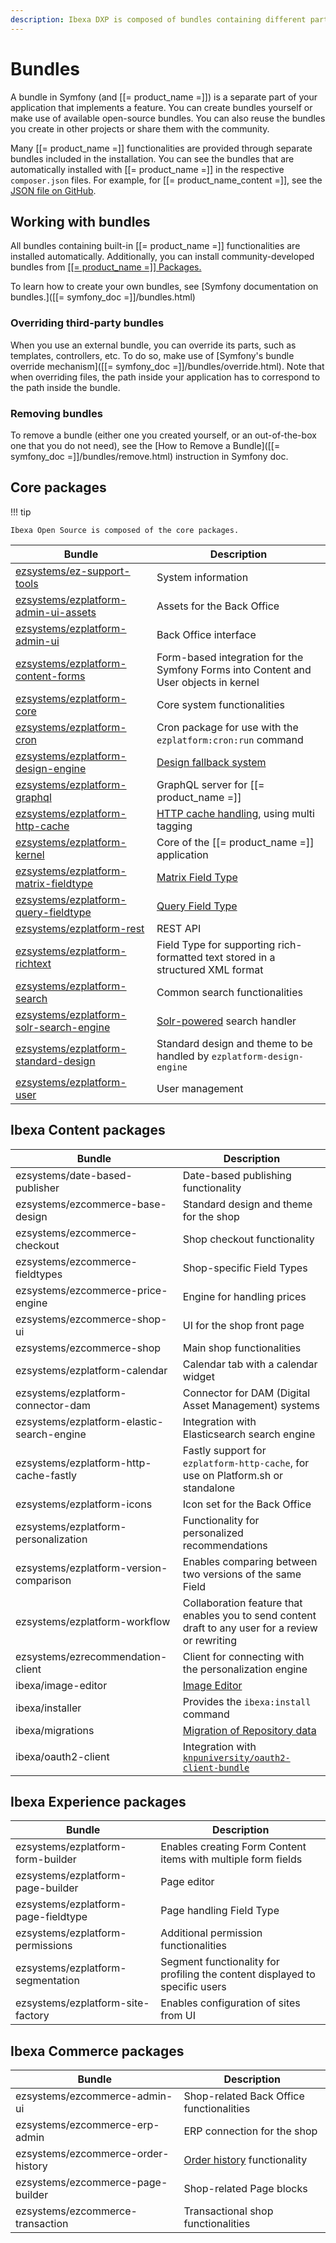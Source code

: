 ```yaml
---
description: Ibexa DXP is composed of bundles containing different parts of the application.
---
```


# Bundles

A bundle in Symfony (and [[= product_name =]]) is a separate part of your application that implements a feature.
You can create bundles yourself or make use of available open-source bundles.
You can also reuse the bundles you create in other projects or share them with the community.

Many [[= product_name =]] functionalities are provided through separate bundles included in the installation.
You can see the bundles that are automatically installed with [[= product_name =]]
in the respective `composer.json` files.
For example, for [[= product_name_content =]], see the [JSON file on GitHub](https://github.com/ibexa/content/blob/master/composer.json).

## Working with bundles

All bundles containing built-in [[= product_name =]] functionalities are installed automatically.
Additionally, you can install community-developed bundles from [[[= product_name =]] Packages.](https://developers.ibexa.co/packages)

To learn how to create your own bundles, see [Symfony documentation on bundles.]([[= symfony_doc =]]/bundles.html)

### Overriding third-party bundles

When you use an external bundle, you can override its parts, such as templates, controllers, etc.
To do so, make use of [Symfony's bundle override mechanism]([[= symfony_doc =]]/bundles/override.html).
Note that when overriding files, the path inside your application has to correspond to the path inside the bundle.

### Removing bundles

To remove a bundle (either one you created yourself, or an out-of-the-box one that you do not need),
see the [How to Remove a Bundle]([[= symfony_doc =]]/bundles/remove.html) instruction in Symfony doc.

## Core packages

!!! tip

    Ibexa Open Source is composed of the core packages.

|Bundle|Description|
|---------|-----------|
|[ezsystems/ez-support-tools](https://github.com/ezsystems/ez-support-tools)|System information|
|[ezsystems/ezplatform-admin-ui-assets](https://github.com/ezsystems/ezplatform-admin-ui-assets)|Assets for the Back Office|
|[ezsystems/ezplatform-admin-ui](https://github.com/ezsystems/ezplatform-admin-ui)|Back Office interface|
|[ezsystems/ezplatform-content-forms](https://github.com/ezsystems/ezplatform-content-forms)|Form-based integration for the Symfony Forms into Content and User objects in kernel|
|[ezsystems/ezplatform-core](https://github.com/ezsystems/ezplatform-core)|Core system functionalities|
|[ezsystems/ezplatform-cron](https://github.com/ezsystems/ezplatform-cron)|Cron package for use with the `ezplatform:cron:run` command|
|[ezsystems/ezplatform-design-engine](https://github.com/ezsystems/ezplatform-design-engine)|[Design fallback system](content_rendering/design_engine/design_engine.md)|
|[ezsystems/ezplatform-graphql](https://github.com/ezsystems/ezplatform-graphql)|GraphQL server for [[= product_name =]]|
|[ezsystems/ezplatform-http-cache](https://github.com/ezsystems/ezplatform-http-cache)|[HTTP cache handling](../guide/cache/http_cache.md), using multi tagging|
|[ezsystems/ezplatform-kernel](https://github.com/ezsystems/ezplatform-kernel)|Core of the [[= product_name =]] application|
|[ezsystems/ezplatform-matrix-fieldtype](https://github.com/ezsystems/ezplatform-matrix-fieldtype)|[Matrix Field Type](../api/field_types_reference/matrixfield.md)|
|[ezsystems/ezplatform-query-fieldtype](https://github.com/ezsystems/ezplatform-query-fieldtype)|[Query Field Type](../api/field_types_reference/contentqueryfield.md)|
|[ezsystems/ezplatform-rest](https://github.com/ezsystems/ezplatform-rest)|REST API|
|[ezsystems/ezplatform-richtext](https://github.com/ezsystems/ezplatform-richtext)|Field Type for supporting rich-formatted text stored in a structured XML format|
|[ezsystems/ezplatform-search](https://github.com/ezsystems/ezplatform-search)|Common search functionalities|
|[ezsystems/ezplatform-solr-search-engine](https://github.com/ezsystems/ezplatform-solr-search-engine)|[Solr-powered](http://lucene.apache.org/solr/) search handler|
|[ezsystems/ezplatform-standard-design](https://github.com/ezsystems/ezplatform-standard-design)|Standard design and theme to be handled by `ezplatform-design-engine`|
|[ezsystems/ezplatform-user](https://github.com/ezsystems/ezplatform-user)|User management|

## Ibexa Content packages

|Bundle|Description|
|---------|-----------|
|ezsystems/date-based-publisher|Date-based publishing functionality|
|ezsystems/ezcommerce-base-design|Standard design and theme for the shop|
|ezsystems/ezcommerce-checkout|Shop checkout functionality|
|ezsystems/ezcommerce-fieldtypes|Shop-specific Field Types|
|ezsystems/ezcommerce-price-engine|Engine for handling prices|
|ezsystems/ezcommerce-shop-ui|UI for the shop front page|
|ezsystems/ezcommerce-shop|Main shop functionalities|
|ezsystems/ezplatform-calendar|Calendar tab with a calendar widget|
|ezsystems/ezplatform-connector-dam|Connector for DAM (Digital Asset Management) systems|
|ezsystems/ezplatform-elastic-search-engine|Integration with Elasticsearch search engine|
|ezsystems/ezplatform-http-cache-fastly|Fastly support for `ezplatform-http-cache`, for use on Platform.sh or standalone|
|ezsystems/ezplatform-icons|Icon set for the Back Office|
|ezsystems/ezplatform-personalization|Functionality for personalized recommendations|
|ezsystems/ezplatform-version-comparison|Enables comparing between two versions of the same Field|
|ezsystems/ezplatform-workflow|Collaboration feature that enables you to send content draft to any user for a review or rewriting|
|ezsystems/ezrecommendation-client|Client for connecting with the personalization engine|
|ibexa/image-editor|[Image Editor](images/image_editor.md)|
|ibexa/installer|Provides the `ibexa:install` command|
|ibexa/migrations|[Migration of Repository data](data_migration/data_migration.md)|
|ibexa/oauth2-client|Integration with [`knpuniversity/oauth2-client-bundle`](https://github.com/knpuniversity/oauth2-client-bundle)|

## Ibexa Experience packages

|Bundle|Description|
|---------|-----------|
|ezsystems/ezplatform-form-builder|Enables creating Form Content items with multiple form fields|
|ezsystems/ezplatform-page-builder|Page editor|
|ezsystems/ezplatform-page-fieldtype|Page handling Field Type|
|ezsystems/ezplatform-permissions|Additional permission functionalities|
|ezsystems/ezplatform-segmentation|Segment functionality for profiling the content displayed to specific users|
|ezsystems/ezplatform-site-factory|Enables configuration of sites from UI|

## Ibexa Commerce packages

|Bundle|Description|
|---------|-----------|
|ezsystems/ezcommerce-admin-ui|Shop-related Back Office functionalities|
|ezsystems/ezcommerce-erp-admin|ERP connection for the shop|
|ezsystems/ezcommerce-order-history|[Order history](order_history/order_history.md) functionality|
|ezsystems/ezcommerce-page-builder|Shop-related Page blocks|
|ezsystems/ezcommerce-transaction|Transactional shop functionalities|
